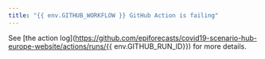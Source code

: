 ```yaml
---
title: "{{ env.GITHUB_WORKFLOW }} GitHub Action is failing"
---
```


See [the action log](https://github.com/epiforecasts/covid19-scenario-hub-europe-website/actions/runs/{{ env.GITHUB_RUN_ID}}) for more details.
